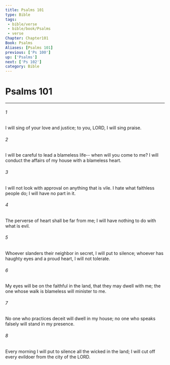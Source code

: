 ```yaml
---
title: Psalms 101
type: Bible
tags:
 - bible/verse
 - bible/book/Psalms
 - verse
Chapter: Chapter101
Book: Psalms
Aliases: [Psalms 101]
previous: ['Ps 100']
up: ['Psalms']
next: ['Ps 102']
category: Bible
---
```

# Psalms 101

***


###### 1 
I will sing of your love and justice; to you, LORD, I will sing praise. 

###### 2 
I will be careful to lead a blameless life-- when will you come to me? I will conduct the affairs of my house with a blameless heart. 

###### 3 
I will not look with approval on anything that is vile. I hate what faithless people do; I will have no part in it. 

###### 4 
The perverse of heart shall be far from me; I will have nothing to do with what is evil. 

###### 5 
Whoever slanders their neighbor in secret, I will put to silence; whoever has haughty eyes and a proud heart, I will not tolerate. 

###### 6 
My eyes will be on the faithful in the land, that they may dwell with me; the one whose walk is blameless will minister to me. 

###### 7 
No one who practices deceit will dwell in my house; no one who speaks falsely will stand in my presence. 

###### 8 
Every morning I will put to silence all the wicked in the land; I will cut off every evildoer from the city of the LORD. 
